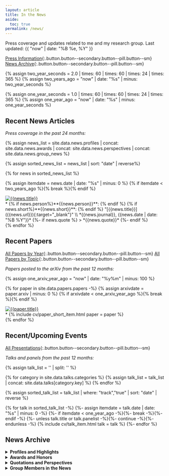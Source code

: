 ```yaml
---
layout: article
title: In the News
aside:
  toc: true
permalink: /news/
---
```


Press coverage and updates related to me and my research group.  Last updated:  {{ "now" | date: "%B %e, %Y" }}

[Press Information](/press){:.button.button--secondary.button--pill.button--sm}
[News Archive](#news-archive){:.button.button--secondary.button--pill.button--sm}


{% assign two_year_seconds = 2.0 | times: 60 | times: 60 | times: 24 | times: 365 %}
{% assign two_years_ago = "now" | date: "%s" | minus: two_year_seconds %}

{% assign one_year_seconds = 1.0 | times: 60 | times: 60 | times: 24 | times: 365 %}
{% assign one_year_ago = "now" | date: "%s" | minus: one_year_seconds %}


## Recent News Articles

_Press coverage in the past 24 months:_

{% assign news_list = site.data.news.profiles | concat: site.data.news.awards | concat: site.data.news.perspectives | concat: site.data.news.group_news %}

{% assign sorted_news_list = news_list | sort: "date" | reverse%} 

{% for news in sorted_news_list %}

{% assign itemdate = news.date | date: "%s" | minus: 0 %}
{% if itemdate < two_years_ago %}{% break %}{% endif %}

<div class="item"> 
  <div class="item__image" class="m-2">
    <a href="{{news.url}}">
      <img class="image image-96--sm" style="object-fit: contain" src="{{news.image | default: "/images/bubble_chamber.jpg"}}" title="{{news.title}}"/>
    </a>
  </div>
  <div class="item__content" markdown="1">
  * {% if news.person%}**{{news.person}}**: {% endif %} {% if news.short%}**{{news.short}}**: {% endif %} "[{{news.title}}]({{news.url}}){:target="_blank"}" \\
    *{{news.journal}}, {{news.date | date: "%B %Y"}}*
{%- if news.quote %}
  > *{{news.quote}}*
{%- endif %}
  </div> 
</div>
{% endfor %}


## Recent Papers

[All Papers by Year](/cv/#publications--preprints){:.button.button--secondary.button--pill.button--sm}
[All Papers by Topic](/research/){:.button.button--secondary.button--pill.button--sm}

_Papers posted to the arXiv from the past 12 months:_

{% assign one_arxiv_year_ago = "now" | date: "%y%m" | minus: 100 %}

{% for paper in site.data.papers.papers -%}
{% assign arxivdate = paper.arxiv | minus: 0 %}
{% if arxivdate < one_arxiv_year_ago %}{% break %}{% endif %}

<div class="item"> 
  <div class="item__image" class="m-2">
    <a href="https://arxiv.org/abs/{{paper.arxiv}}">
      <img class="image image-96--sm" style="object-fit: contain" src="{{paper.image | default: "/images/bubble_chamber.jpg"}}" title="{{paper.title}}"/>
    </a>
  </div>
  <div class="item__content" markdown="1">
  * {% include cv/paper_short_item.html paper = paper %}
  </div> 
</div>
{% endfor %}


## Recent/Upcoming Events

[All Presentations](/cv/#presentations){:.button.button--secondary.button--pill.button--sm}

_Talks and panels from the past 12 months:_

{% assign talk_list = '' | split: '' %}

{% for category in site.data.talks.categories %}
{% assign talk_list = talk_list | concat: site.data.talks[category.key] %}
{% endfor %}

{% assign sorted_talk_list = talk_list | where: "track","true" | sort: "date" | reverse %} 

{% for talk in sorted_talk_list -%}
{%- assign itemdate = talk.date | date: "%s" | minus: 0 -%}
{%- if itemdate < one_year_ago -%}{%- break -%}{%- endif -%}
{%- unless talk.title or talk.panelist -%}{%- continue -%}{%- endunless -%}
{% include cv/talk_item.html talk = talk %}
{%- endfor %}


## News Archive

<details markdown=1>
<summary><b>Profiles and Highlights</b></summary>

{% for news in site.data.news.profiles %}
<div class="item">
  <div class="item__image" class="m-2">
    <a href="{{news.url}}">
      <img class="image image-96--sm" style="object-fit: contain" src="{{news.image | default: "/images/bubble_chamber.jpg"}}" title="{{news.title}}"/>
    </a>
  </div>
  <div class="item__content" markdown="1">
  * "[{{news.title}}]({{news.url}}){:target="_blank"}" \\
    *{{news.journal}}, {{news.date | date: "%B %Y"}}*
  </div>
</div>
{% endfor %}

</details>


<details markdown=1>
<summary><b>Awards and Honors</b></summary>

{% for news in site.data.news.awards %}
<div class="item">
  <div class="item__image" class="m-2">
    <a href="{{news.url}}">
      <img class="image image-96--sm" style="object-fit: contain" src="{{news.image | default: "/images/bubble_chamber.jpg"}}" title="{{news.title}}"/>
    </a>
  </div>
  <div class="item__content" markdown="1">
  * **{{news.short}}**: "[{{news.title}}]({{news.url}}){:target="_blank"}" \\
    *{{news.journal}}, {{news.date | date: "%B %Y"}}*
  </div>
</div>
{% endfor %}

</details>


<details markdown=1>
<summary><b>Quotations and Perspectives</b></summary>

{% for news in site.data.news.perspectives %}
<div class="item">
  <div class="item__image" class="m-2">
    <a href="{{news.url}}">
      <img class="image image-96--sm" style="object-fit: contain" src="{{news.image | default: "/images/bubble_chamber.jpg"}}" title="{{news.title}}"/>
    </a>
  </div>
  <div class="item__content" markdown="1">
  * "[{{news.title}}]({{news.url}}){:target="_blank"}" \\
    *{{news.journal}}, {{news.date | date: "%B %Y"}}*
{%- if news.quote %}
  > *{{news.quote}}*
{%- endif %}
  </div>
</div>
{% endfor %}

</details>


<details markdown=1>
<summary><b>Group Members in the News</b></summary>

{% for news in site.data.news.group_news %}
<div class="item">
  <div class="item__image" class="m-2">
    <a href="{{news.url}}">
      <img class="image image-96--sm" style="object-fit: contain" src="{{news.image | default: "/images/bubble_chamber.jpg"}}" title="{{news.title}}"/>
    </a>
  </div>
  <div class="item__content" markdown="1">
  * **{{news.person}}**: "[{{news.title}}]({{news.url}}){:target="_blank"}"\\
    *{{news.journal}}, {{news.date | date: "%B %Y"}}*
  </div>
</div>
{% endfor %}

</details>

